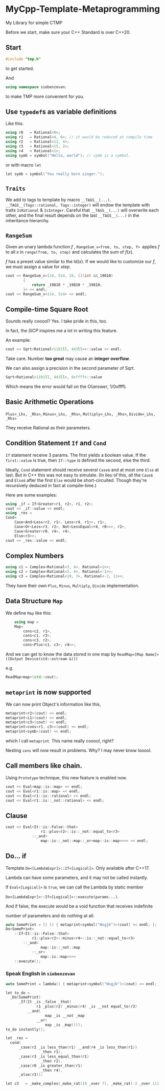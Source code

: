 # MyCpp-Template-Metaprogramming
My Library for simple CTMP

Before we start, make sure your C++ Standard is over C++20.

## Start

```cpp
#include "tmp.h"
```
to get started.

And
```cpp
using namespace siebenzevan;
```

to make TMP more convenient for you.

## Use `typedef`s as variable definitions

Like this:

```cpp
using r0   = Rational<0>;
using r1   = Rational<4, 6>; // it would be reduced at compile time
using r2   = Rational<11, 4>;
using r3   = Rational<15, 2>;
using r4   = Rational<1>;
using symb = symbol("Hello, world"); // symb is a symbol.
```

or with macro `let`
```cpp
let symb = symbol("You really born singer.");
```

## `Traits`

We add to tags to template by macro `__TAGS__(...)`.
`__TAGS__(Tags::rational, Tags::integer)` will endow
the template with traits `IsRational` & `IsInteger`.
Careful that `__TAGS__(...)` will overwrite each other,
and the final result depends on the last `__TAGS__(...)`
in the inheritance hierarchy.

## `RangeSum`

Given an unary lambda function *f* , `RangeSum_v<from, to, step, f> `applies *f* to all *x* in `range(from, to, step)` and calculates the sum of *f*(*x*).

*f* has a preset value similar to the Id(*x*). If we would like to customize our *f*, we must assign a value for *step*.

```cpp
cout << RangeSum_v<114, 514, 19, [](int &&_19810)
        {
            return _19810 * _19810 * _19810;
        }> << endl;
cout << RangeSum_v<114, 514> << endl;
```

## Compile-time Square Root

Sounds really cooool? Yes. I take pride in this, too.

In fact, the *SICP* inspires me a lot in writing this feature.

An example:

```cpp
cout << Sqrt<Rational<1191ll, 443ll>>::value << endl;
```

Take care. Number **too great** may cause an **integer overflow**.

We can also assign a precision in the second parameter of Sqrt.

```cpp
Sqrt<Rational<1191ll, 443ll>, 0xffff>::value
```

Which means the error would fall on the O(*answer*, 1/0xffff).

## Basic Arithmetic Operations

`Plus<_Lhs, _Rhs>`, `Minus<_Lhs, _Rhs>`, `Multiply<_Lhs, _Rhs>`, `Divide<_Lhs, _Rhs>`

They receive Rational as their parameters.

## Condition Statement `If` and `Cond`

`If` statement receive 3 params. The first yields a boolean value. If the `first::value` is true, then `If::type` is defined the second, else the third.

Ideally, `Cond` statement should receive several `Case`s and at most one `Else` at last. But in C++ this was not easy to simulate. (In lieu of this, all the `Case`s and `Else`s after the first `Else` would be short-circuited. Though they're recursively deduced in fact at compile-time.)

Here are some examples:

```cpp
using _if = If<Greater<r1, r2>, r1, r2>;
cout << _if::value << endl;
using _res =
Cond<
    Case<And<Less<r2, r1>, Less<r4, r1>>, r1>,
    Case<Or<Less<r3, r2>, Not<LessEqual<r4, r0>>>, r2>,
    Case<Greater<r0, r4>, r4>,
    Else<r3>>;
cout << _res::value << endl;
```

## Complex Numbers

```cpp
using c1 = Complex<Rational<3, 4>, Rational<1>>;
using c2 = Complex<Rational<3, 4>, Rational<-1>>;
using c3 = Complex<Rational<19, 7>, Rational<-3, 11>>;
```

They have their own `Plus`, `Minus`, `Multiply`, `Divide` implementation.

## Data Structure `Map`

We define `Map` like this:

```cpp
    using map =
    Map<
        cons<c2, r1>,
        cons<c1, r3>,
        cons<c3, r2>,
        cons<Plus<c1, c3>, r4>>;
```

And we can get to know the data stored in one map by
`ReadMap<[Map Name]>([Output Device(std::ostream &)])`

e.g.

```cpp
ReadMap<map>(std::cout);
```

## `metaprint` is now supported

We can now print Object's information like this,
```cpp
metaprint<r2>(cout) << endl;
metaprint<i1>(cout) << endl;
metaprint<c3>(cout) << endl;
metaprint<cons<r1, c3>>(cout) << endl;
metaprint<symb>(cout) << endl;
```
which I call `metaprint`. This name really cooool, right?

Nesting `cons` will now result in problems.
Why? I may never know looool.

## Call members like chain.

Using `Prototype` technique, this new feature is enabled now.

```cpp
cout << Eval<map::is::map> << endl;
cout << Eval<r1::is::map> << endl;
cout << Eval<r1::is::rational> << endl;
cout << Eval<r1::is::_not::rational> << endl;
```

## Clause

```cpp
cout << Eval<It::is::False::that<
                r1::plus<r2>::is::_not::equal_to<r3>
            ::_and<
                map::is::_not::map::_or<map::is::map>>>> << endl;
```

## Do... if

Template `Do<[LambdaExpr]>::If<[Logical]>`. Only available after C++17.

Lambda can have some parameters, and it may not be called instantly.

If `Eval<[Logical]>` is `true`, we can call the Lambda by static member

`Do<[LambdaExpr]>::If<[Logical]>::execute(params...)`.

And if false, the execute would be a void function that receives indefinite

number of parameters and do nothing at all.

```cpp
auto SomePrint = [] () { metaprint<symbol("Wsgjb")>(cout) << endl; };
Do<SomePrint>
    ::If<It::is::False::that<
            r1::plus<r2>::minus<r4>::is::_not::equal_to<r3>
        ::_and<
                map::is::_not::map
            ::_or<
                map::is::map>>>>
    ::execute();
```

### Speak English in `siebenzevan`

```cpp
auto SomePrint = lambda() { metaprint<symbol("Wsgjb")>(cout) << endl; }

let to_do =
  _Do(SomePrint)
      _If(It _is _false _that(
              r1 _plus(r2) _minus(r4) _is __not equal_to(r3)
          __and(
                  map _is __not _map
              __or(
                  map _is _map))));
to_do instantly();

let _res =
  cond(
      _case(r2 _is less_than(r1) __and(r4 _is less_than(r1))
                _then r1),
      _case(r3 _is less_equal_than(r1)
                _then r2),
      _case(r0 _is greater_than(r1)
                _then r4),
      _else(r3));

let c3   = _make_complex(_make_rat(19 _over 7), _make_rat(-3 _over 11));
```

